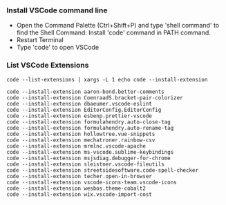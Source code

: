 ### Install VSCode command line
- Open the Command Palette (Ctrl+Shift+P) and type 'shell command' to find the Shell Command: Install 'code' command in PATH command.
- Restart Terminal
- Type 'code' to open VSCode

### List VSCode Extensions
```
code --list-extensions | xargs -L 1 echo code --install-extension
```

```
code --install-extension aaron-bond.better-comments
code --install-extension CoenraadS.bracket-pair-colorizer
code --install-extension dbaeumer.vscode-eslint
code --install-extension EditorConfig.EditorConfig
code --install-extension esbenp.prettier-vscode
code --install-extension formulahendry.auto-close-tag
code --install-extension formulahendry.auto-rename-tag
code --install-extension hollowtree.vue-snippets
code --install-extension mechatroner.rainbow-csv
code --install-extension mrmlnc.vscode-apache
code --install-extension ms-vscode.sublime-keybindings
code --install-extension msjsdiag.debugger-for-chrome
code --install-extension sleistner.vscode-fileutils
code --install-extension streetsidesoftware.code-spell-checker
code --install-extension techer.open-in-browser
code --install-extension vscode-icons-team.vscode-icons
code --install-extension wesbos.theme-cobalt2
code --install-extension wix.vscode-import-cost
```
